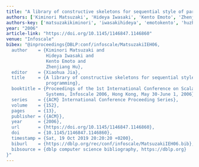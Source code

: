 ```yaml
---
title: "A library of constructive skeletons for sequential style of parallel programming"
authors: ['Kiminori Matsuzaki', 'Hideya Iwasaki', 'Kento Emoto', 'Zhenjiang Hu']
authors-key: ['matsuzakikiminori', 'iwasakihideya', 'emotokento', 'huzhenjiang']
year: "2006"
article-link: "https://doi.org/10.1145/1146847.1146860"
venue: "Infoscale"
bibex: "@inproceedings{DBLP:conf/infoscale/MatsuzakiIEH06,
  author    = {Kiminori Matsuzaki and
               Hideya Iwasaki and
               Kento Emoto and
               Zhenjiang Hu},
  editor    = {Xiaohua Jia},
  title     = {A library of constructive skeletons for sequential style of parallel
               programming},
  booktitle = {Proceedings of the 1st International Conference on Scalable Information
               Systems, Infoscale 2006, Hong Kong, May 30-June 1, 2006},
  series    = {{ACM} International Conference Proceeding Series},
  volume    = {152},
  pages     = {13},
  publisher = {{ACM}},
  year      = {2006},
  url       = {https://doi.org/10.1145/1146847.1146860},
  doi       = {10.1145/1146847.1146860},
  timestamp = {Sat, 19 Oct 2019 20:20:20 +0200},
  biburl    = {https://dblp.org/rec/conf/infoscale/MatsuzakiIEH06.bib},
  bibsource = {dblp computer science bibliography, https://dblp.org}
}"
---
```

